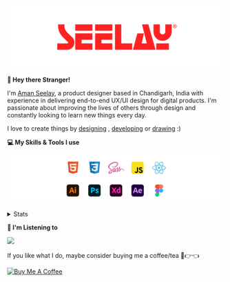 [![banner](./images/seelay.svg)](https://www.seelay.in)

**👋 Hey there Stranger!**

I'm [Aman Seelay](https://www.seelay.in), a product designer based in Chandigarh, India with experience in delivering end-to-end UX/UI design for digital products. I'm passionate about improving the lives of others through design and constantly looking to learn new things every day.

I love to create things by [designing](https://www.seelay.in/#work) , [developing](https://www.seelay.in/#projects) or [drawing](https://art.seelay.in) :)

**💻 My Skills & Tools I use**

[![banner](./images/skills&tools.svg)](https://www.seelay.in/about)

<details>
  <summary>Stats</summary>

---

<!--START_SECTION:waka-->
![Profile Views](http://img.shields.io/badge/Profile%20Views-1-blue)

**🐱 My GitHub Data** 

> 📦 513.3 kB Used in GitHub's Storage 
 > 
> 🏆 430 Contributions in the Year 2023
 > 
> 💼 Opted to Hire
 > 
> 📜 1 Public Repository 
 > 
> 🔑 46 Private Repository 
 > 
**I'm a Night 🦉** 

```text
🌞 Morning                290 commits         ████░░░░░░░░░░░░░░░░░░░░░   17.78 % 
🌆 Daytime                285 commits         ████░░░░░░░░░░░░░░░░░░░░░   17.47 % 
🌃 Evening                481 commits         ███████░░░░░░░░░░░░░░░░░░   29.49 % 
🌙 Night                  575 commits         █████████░░░░░░░░░░░░░░░░   35.25 % 
```
📅 **I'm Most Productive on Sunday** 

```text
Monday                   218 commits         ███░░░░░░░░░░░░░░░░░░░░░░   13.37 % 
Tuesday                  284 commits         ████░░░░░░░░░░░░░░░░░░░░░   17.41 % 
Wednesday                155 commits         ██░░░░░░░░░░░░░░░░░░░░░░░   09.50 % 
Thursday                 270 commits         ████░░░░░░░░░░░░░░░░░░░░░   16.55 % 
Friday                   183 commits         ███░░░░░░░░░░░░░░░░░░░░░░   11.22 % 
Saturday                 216 commits         ███░░░░░░░░░░░░░░░░░░░░░░   13.24 % 
Sunday                   305 commits         █████░░░░░░░░░░░░░░░░░░░░   18.70 % 
```


📊 **This Week I Spent My Time On** 

```text
🕑︎ Time Zone: Asia/Kolkata

💬 Programming Languages: 
JSON                     3 hrs 4 mins        █████████░░░░░░░░░░░░░░░░   36.46 % 
JavaScript               2 hrs 54 mins       █████████░░░░░░░░░░░░░░░░   34.48 % 
Other                    1 hr 28 mins        ████░░░░░░░░░░░░░░░░░░░░░   17.46 % 
CSS                      50 mins             ██░░░░░░░░░░░░░░░░░░░░░░░   09.98 % 
Assembly                 7 mins              ░░░░░░░░░░░░░░░░░░░░░░░░░   01.52 % 

🔥 Editors: 
VS Code                  6 hrs 58 mins       █████████████████████░░░░   82.86 % 
Edge                     1 hr 26 mins        ████░░░░░░░░░░░░░░░░░░░░░   17.14 % 

💻 Operating System: 
Windows                  8 hrs 25 mins       █████████████████████████   100.00 % 
```

**I Mostly Code in JavaScript** 

```text
JavaScript               33 repos            █████████████████░░░░░░░░   68.75 % 
TypeScript               12 repos            ██████░░░░░░░░░░░░░░░░░░░   25.00 % 
Java                     3 repos             ██░░░░░░░░░░░░░░░░░░░░░░░   06.25 % 
```




 Last Updated on 25/09/2023 06:39:23 UTC
<!--END_SECTION:waka-->

---

 </details>

**🎵 I'm Listening to**

<object data="https://now-play.vercel.app/api/generate?uid=7a17a86e-d6b7-43b5-8d9c-1d6dae42a779" >

  <img src="https://now-play.vercel.app/api/generate?uid=7a17a86e-d6b7-43b5-8d9c-1d6dae42a779" />

</object>

If you like what I do, maybe consider buying me a coffee/tea 🥺👉👈

<a href="https://www.buymeacoffee.com/seelay" target="_blank"><img src="https://cdn.buymeacoffee.com/buttons/v2/default-red.png" alt="Buy Me A Coffee" width="150" ></a>
